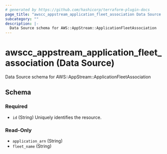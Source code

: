 ```yaml
---
# generated by https://github.com/hashicorp/terraform-plugin-docs
page_title: "awscc_appstream_application_fleet_association Data Source - terraform-provider-awscc"
subcategory: ""
description: |-
  Data Source schema for AWS::AppStream::ApplicationFleetAssociation
---
```


# awscc_appstream_application_fleet_association (Data Source)

Data Source schema for AWS::AppStream::ApplicationFleetAssociation



<!-- schema generated by tfplugindocs -->
## Schema

### Required

- `id` (String) Uniquely identifies the resource.

### Read-Only

- `application_arn` (String)
- `fleet_name` (String)


